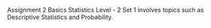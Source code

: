 Assignment 2
Basics Statistics Level - 2
Set 1 involves topics such as Descriptive Statistics and Probability. 